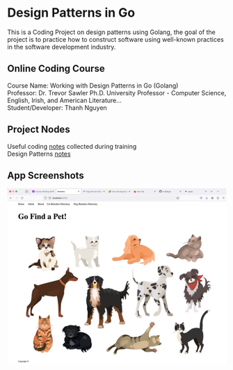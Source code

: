 # Design Patterns in Go

This is a Coding Project on design patterns using Golang, the goal of the project is to practice how to construct software using well-known practices in the software development industry.

## Online Coding Course
Course Name: Working with Design Patterns in Go (Golang)   
Professor: Dr. Trevor Sawler Ph.D. University Professor - Computer Science, English, Irish, and American Literature...   
Student/Developer: Thanh Nguyen

## Project Nodes
Useful coding [notes](./notes.md) collected during training  
Design Patterns [notes](./dpnotes.md)

## App Screenshots

![Home Page](https://github.com/tvn9/dpgo/blob/main/breeders/local/images/homepage.png)
